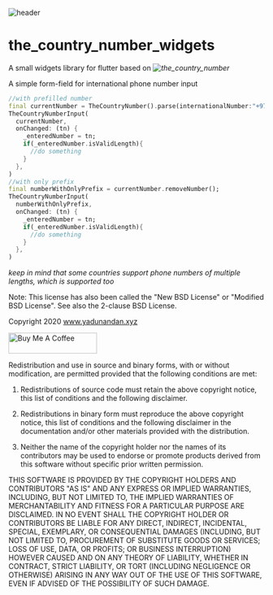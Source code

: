 ![header](https://i.imgur.com/xiil4Wj.jpg)
# the_country_number_widgets
A small widgets library for flutter based on *![the_country_number](https://github.com/ondbyte/the_country_number)*

A simple form-field for international phone number input
```dart
//with prefilled number
final currentNumber = TheCountryNumber().parse(internationalNumber:"+97156565656");
TheCountryNumberInput(
  currentNumber,
  onChanged: (tn) {
    _enteredNumber = tn;
    if(_enteredNumber.isValidLength){
      //do something
    }
  }, 
)
//with only prefix
final numberWithOnlyPrefix = currentNumber.removeNumber();
TheCountryNumberInput(
  numberWithOnlyPrefix,
  onChanged: (tn) {
    _enteredNumber = tn;
    if(_enteredNumber.isValidLength){
      //do something
    }
  }, 
)
```
*keep in mind that some countries support phone numbers of multiple lengths, which is supported too*


Note: This license has also been called the "New BSD License" or "Modified BSD License". See also the 2-clause BSD License.

Copyright 2020 www.yadunandan.xyz

<a href="https://www.buymeacoffee.com/ondbyte" target="_blank"><img src="https://cdn.buymeacoffee.com/buttons/default-orange.png" alt="Buy Me A Coffee" height="41" width="174"></a>

Redistribution and use in source and binary forms, with or without modification, are permitted provided that the following conditions are met:

1. Redistributions of source code must retain the above copyright notice, this list of conditions and the following disclaimer.

2. Redistributions in binary form must reproduce the above copyright notice, this list of conditions and the following disclaimer in the documentation and/or other materials provided with the distribution.

3. Neither the name of the copyright holder nor the names of its contributors may be used to endorse or promote products derived from this software without specific prior written permission.

THIS SOFTWARE IS PROVIDED BY THE COPYRIGHT HOLDERS AND CONTRIBUTORS "AS IS" AND ANY EXPRESS OR IMPLIED WARRANTIES, INCLUDING, BUT NOT LIMITED TO, THE IMPLIED WARRANTIES OF MERCHANTABILITY AND FITNESS FOR A PARTICULAR PURPOSE ARE DISCLAIMED. IN NO EVENT SHALL THE COPYRIGHT HOLDER OR CONTRIBUTORS BE LIABLE FOR ANY DIRECT, INDIRECT, INCIDENTAL, SPECIAL, EXEMPLARY, OR CONSEQUENTIAL DAMAGES (INCLUDING, BUT NOT LIMITED TO, PROCUREMENT OF SUBSTITUTE GOODS OR SERVICES; LOSS OF USE, DATA, OR PROFITS; OR BUSINESS INTERRUPTION) HOWEVER CAUSED AND ON ANY THEORY OF LIABILITY, WHETHER IN CONTRACT, STRICT LIABILITY, OR TORT (INCLUDING NEGLIGENCE OR OTHERWISE) ARISING IN ANY WAY OUT OF THE USE OF THIS SOFTWARE, EVEN IF ADVISED OF THE POSSIBILITY OF SUCH DAMAGE.